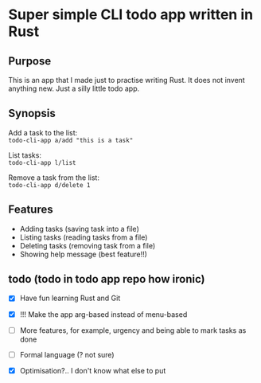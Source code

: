# Super simple CLI todo app written in Rust

## Purpose

This is an app that I made just to practise writing Rust. It does not invent anything new. Just a silly little todo app.

## Synopsis

Add a task to the list:  
```todo-cli-app a/add "this is a task"```  

List tasks:  
```todo-cli-app l/list```

Remove a task from the list:  
```todo-cli-app d/delete 1```

## Features

- Adding tasks (saving task into a file)
- Listing tasks (reading tasks from a file)
- Deleting tasks (removing task from a file)
- Showing help message (best feature!!)

## todo (todo in todo app repo how ironic)
- [x] Have fun learning Rust and Git
- [x] !!! Make the app arg-based instead of menu-based
- [ ] More features, for example, urgency and being able to mark tasks as done
- [ ] Formal language (? not sure)
- [x] Optimisation?.. I don't know what else to put

